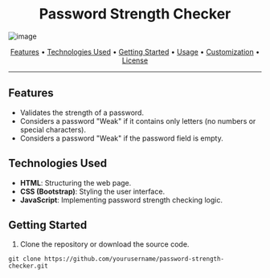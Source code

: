 <h1 align="center">Password Strength Checker</h1>

![image](https://github.com/JanzenDC/Password-Strength-Checker/assets/145821913/75db35fd-c022-4ecc-b6cf-f0d1af83ca45)

<p align="center">
  <a href="#features">Features</a> •
  <a href="#technologies-used">Technologies Used</a> •
  <a href="#getting-started">Getting Started</a> •
  <a href="#usage">Usage</a> •
  <a href="#customization">Customization</a> •
  <a href="#license">License</a>
</p>

---

## Features

- Validates the strength of a password.
- Considers a password "Weak" if it contains only letters (no numbers or special characters).
- Considers a password "Weak" if the password field is empty.

## Technologies Used

- **HTML**: Structuring the web page.
- **CSS (Bootstrap)**: Styling the user interface.
- **JavaScript**: Implementing password strength checking logic.

## Getting Started

1. Clone the repository or download the source code.

```shell
git clone https://github.com/yourusername/password-strength-checker.git
```

